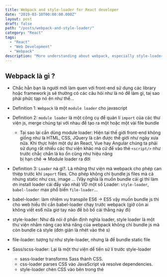 ```yaml
---
title: Webpack and style-loader for React developer
date: "2019-03-10T00:00:00.000Z"
layout: post
draft: false
path: "/posts/webpack-and-style-loader/"
category: "React"
tags:
  - "React"
  - "Web Development"
  - "Webpack"
description: "More understanding about webpack, especially style-loader, why we need to use them"
---
```


## Webpack là gì ? 
- Chắc hẳn bạn là người mới làm quen với front-end sử dụng các library hoặc framework js sẽ thường có các câu hỏi
như là nó để làm gì, taị sao phải phức tạp nó ên như thế...
- Definition 1: `Webpack` là một `module loader` cho javascript
- Definition 2: `module loader` là một công cụ để quản lí `import` của các thư viện js, merge chúng tại với nhau
để tạo ra một hoặc một vài file bundle
    * Tại sao lại cần dùng module loader: Hiện tại thế giới front-end không giống như là HTML, CSS, JQuery là 
    cân được thế giới như ngày xưa nữa. Khi thực hiện một dự án React, Vue hay Angular chúng ta phải sử dụng 
    rất nhiều các thư viện khác mà cứ để vào thẻ `<script/>` như trước chắc chắn là ko ổn cũng như hiệu năng  
    bị hạn chế => Module loader ra đời

- Definition 3: `Loader` nà gì?. Là những thư viện mà webpack cho phép can thiệp trước khi `import` files.
Cho phép không chỉ bundle js files mà cả nhưng static như css, image ... (Vậy nghĩa là muốn bundle cái gì
thì làm ơn install loader cái đấy vào nhá) 
VD một số Loader: `style-loader`, `babel-loader` max phổ biến `file-loader`...

- babel-loader: làm nhiệm vụ transpile ES6 -> ES5 vậy muốn bundle js thì cho web hiểu thì cần babel-loader 
chạy trước webpack (giờ còn ai không viết es6 nữa giơ tay nào để bỏ bố cái thằng này đi)

- style-loader: Như đã nói ở phần định nghĩa loader, style loader là một thư viện nhằm nâng cao khả năng của 
webpack không chỉ bundle js mà còn bundle cả style (đơn giản là nhét vào thẻ s)

- file-loader: tượng tự như style-loader, nhưng là để bundle static file

- Sass/scss-loader: Lại là một thư viện dể tiền sử lí trước style-loader
    * sass-loader transforms Sass thành CSS.
    * css-loader parses CSS vào JavaScript và resolve dependencies.
    * style-loader chèn CSS vào bên trong thẻ <style>

